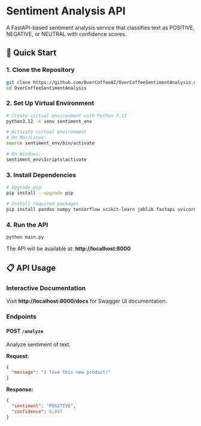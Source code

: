 # Sentiment Analysis API

A FastAPI-based sentiment analysis service that classifies text as POSITIVE, NEGATIVE, or NEUTRAL with confidence scores.

## 🚀 Quick Start

### 1. Clone the Repository

```bash
git clone https://github.com/OverCoffeeAI/OverCoffeeSentimentAnalysis.git
cd OverCoffeeSentimentAnalysis
```

### 2. Set Up Virtual Environment

```bash
# Create virtual environment with Python 3.12
python3.12 -m venv sentiment_env

# Activate virtual environment
# On Mac/Linux:
source sentiment_env/bin/activate

# On Windows:
sentiment_env\Scripts\activate
```

### 3. Install Dependencies

```bash
# Upgrade pip
pip install --upgrade pip

# Install required packages
pip install pandas numpy tensorflow scikit-learn joblib fastapi uvicorn
```

### 4. Run the API

```bash
python main.py
```

The API will be available at: **http://localhost:8000**

## 📋 API Usage

### Interactive Documentation

Visit **http://localhost:8000/docs** for Swagger UI documentation.

### Endpoints

#### POST `/analyze`

Analyze sentiment of text.

**Request:**

```json
{
  "message": "I love this new product!"
}
```

**Response:**

```json
{
  "sentiment": "POSITIVE",
  "confidence": 0.847
}
```
